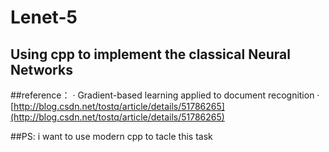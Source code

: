 # Lenet-5




## Using cpp to implement the classical Neural Networks


##reference：
 · Gradient-based learning applied to document recognition
 · [http://blog.csdn.net/tostq/article/details/51786265](http://blog.csdn.net/tostq/article/details/51786265)

##PS: i want to use modern cpp to tacle this task 
